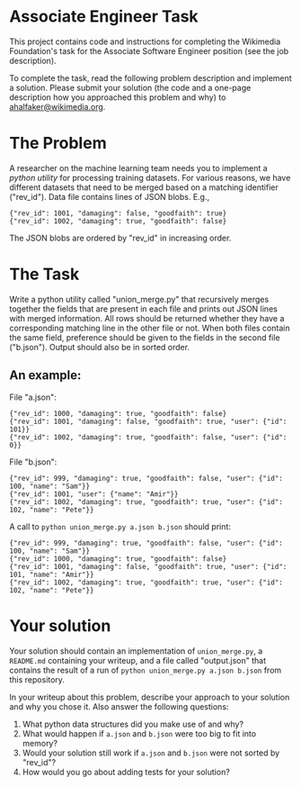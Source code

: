 # Associate Engineer Task

This project contains code and instructions for completing the Wikimedia Foundation's
task for the Associate Software Engineer position (see the job description).

To complete the task, read the following problem description and implement a solution.
Please submit your solution (the code and a one-page description how you approached this
problem and why) to ahalfaker@wikimedia.org.

# The Problem

A researcher on the machine learning team needs you to implement a *python utility* for
processing training datasets.  For various reasons, we have different datasets that
need to be merged based on a matching identifier ("rev_id").  Data file
contains lines of JSON blobs.  E.g.,
```
{"rev_id": 1001, "damaging": false, "goodfaith": true}
{"rev_id": 1002, "damaging": true, "goodfaith": false}
```

The JSON blobs are ordered by "rev_id" in increasing order.

# The Task
Write a python utility called "union_merge.py" that recursively merges
together the fields that are present in each file and prints out JSON lines with
merged information.  All rows should be returned whether they have a corresponding
matching line in the other file or not.  When both files contain the same field,
preference should be given to the fields in the second file ("b.json").  Output 
should also be in sorted order.

## An example:

File "a.json":
```
{"rev_id": 1000, "damaging": true, "goodfaith": false}
{"rev_id": 1001, "damaging": false, "goodfaith": true, "user": {"id": 101}}
{"rev_id": 1002, "damaging": true, "goodfaith": false, "user": {"id": 0}}
```

File "b.json":
```
{"rev_id": 999, "damaging": true, "goodfaith": false, "user": {"id": 100, "name": "Sam"}}
{"rev_id": 1001, "user": {"name": "Amir"}}
{"rev_id": 1002, "damaging": true, "goodfaith": true, "user": {"id": 102, "name": "Pete"}}
```

A call to `python union_merge.py a.json b.json` should print:
```
{"rev_id": 999, "damaging": true, "goodfaith": false, "user": {"id": 100, "name": "Sam"}}
{"rev_id": 1000, "damaging": true, "goodfaith": false}
{"rev_id": 1001, "damaging": false, "goodfaith": true, "user": {"id": 101, "name": "Amir"}}
{"rev_id": 1002, "damaging": true, "goodfaith": true, "user": {"id": 102, "name": "Pete"}}
```

# Your solution

Your solution should contain an implementation of `union_merge.py`, a `README.md` containing
your writeup, and a file called "output.json" that contains the result of a run of
`python union_merge.py a.json b.json` from this repository.

In your writeup about this problem, describe your approach to your solution and why you
chose it.  Also answer the following questions:

1. What python data structures did you make use of and why?
2. What would happen if `a.json` and `b.json` were too big to fit into memory?
3. Would your solution still work if `a.json` and `b.json` were not sorted by "rev_id"?
4. How would you go about adding tests for your solution?
